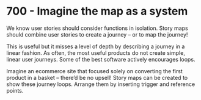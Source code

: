 # 700 - Imagine the map as a system

We know user stories should consider functions in isolation. Story maps should combine user stories to create a journey – or to map the journey! 

This is useful but it misses a level of depth by describing a journey in a linear fashion. As often, the most useful products do not create simple, linear user journeys. Some of the best software actively encourages loops. 

Imagine an ecommerce site that focused solely on converting the first product in a basket – thereʼd be no upsell! Story maps can be created to show these journey loops. Arrange them by inserting trigger and reference points.
